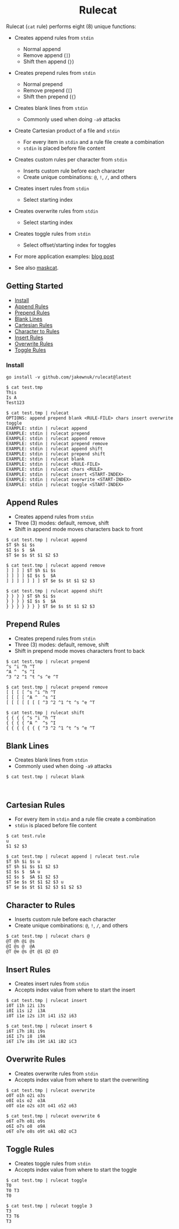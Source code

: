 <h1 align="center">
Rulecat
 </h1>

Rulecat (`cat` rule) performs eight (8) unique functions:
- Creates append rules from `stdin`
    - Normal append
    - Remove append (`]`)
    - Shift then append (`}`)
- Creates prepend rules from `stdin`
    - Normal prepend
    - Remove prepend (`[`)
    - Shift then prepend (`{`)
- Creates blank lines from `stdin`
    - Commonly used when doing `-a9` attacks
- Create Cartesian product of a file and `stdin`
    - For every item in `stdin` and a rule file create a combination
    - `stdin` is placed before file content
- Creates custom rules per character from `stdin`
    - Inserts custom rule before each character
    - Create unique combinations: `@`, `!`, `/`, and others
- Creates insert rules from `stdin`
    - Select starting index
- Creates overwrite rules from `stdin`
    - Select starting index
- Creates toggle rules from `stdin`
    - Select offset/starting index for toggles

- For more application examples: [blog post](https://jakewnuk.com/posts/brewing-hash-cracking-resources-w-the-twin-cats/)
- See also [maskcat](https://github.com/JakeWnuk/maskcat/tree/main).

## Getting Started

- [Install](#install)
- [Append Rules](#Append-Rules)
- [Prepend Rules](#Prepend-Rules)
- [Blank Lines](#Blank-Lines)
- [Cartesian Rules](#Cartesian-Rules)
- [Character to Rules](#Character-to-Rules)
- [Insert Rules](#Insert-Rules)
- [Overwrite Rules](#Overwrite-Rules)
- [Toggle Rules](#Toggle-Rules)

### Install

```
go install -v github.com/jakewnuk/rulecat@latest
```

```
$ cat test.tmp
This
Is A
Test123

$ cat test.tmp | rulecat
OPTIONS: append prepend blank <RULE-FILE> chars insert overwrite toggle
EXAMPLE: stdin | rulecat append
EXAMPLE: stdin | rulecat prepend
EXAMPLE: stdin | rulecat append remove
EXAMPLE: stdin | rulecat prepend remove
EXAMPLE: stdin | rulecat append shift
EXAMPLE: stdin | rulecat prepend shift
EXAMPLE: stdin | rulecat blank
EXAMPLE: stdin | rulecat <RULE-FILE>
EXAMPLE: stdin | rulecat chars <RULE>
EXAMPLE: stdin | rulecat insert <START-INDEX>
EXAMPLE: stdin | rulecat overwrite <START-INDEX>
EXAMPLE: stdin | rulecat toggle <START-INDEX>
```

## Append Rules
- Creates append rules from `stdin`
- Three (3) modes: default, remove, shift
- Shift in append mode moves characters back to front
```
$ cat test.tmp | rulecat append
$T $h $i $s
$I $s $  $A
$T $e $s $t $1 $2 $3
```
```
$ cat test.tmp | rulecat append remove
] ] ] ] $T $h $i $s
] ] ] ] $I $s $  $A
] ] ] ] ] ] ] $T $e $s $t $1 $2 $3
```
```
$ cat test.tmp | rulecat append shift
} } } } $T $h $i $s
} } } } $I $s $  $A
} } } } } } } $T $e $s $t $1 $2 $3
```

## Prepend Rules
- Creates prepend rules from `stdin`
- Three (3) modes: default, remove, shift
- Shift in prepend mode moves characters front to back
```
$ cat test.tmp | rulecat prepend
^s ^i ^h ^T
^A ^  ^s ^I
^3 ^2 ^1 ^t ^s ^e ^T
```
```
$ cat test.tmp | rulecat prepend remove
[ [ [ [ ^s ^i ^h ^T
[ [ [ [ ^A ^  ^s ^I
[ [ [ [ [ [ [ ^3 ^2 ^1 ^t ^s ^e ^T
```
```
$ cat test.tmp | rulecat shift
{ { { { ^s ^i ^h ^T
{ { { { ^A ^  ^s ^I
{ { { { { { { ^3 ^2 ^1 ^t ^s ^e ^T
```

## Blank Lines
- Creates blank lines from `stdin`
- Commonly used when doing `-a9` attacks
```
$ cat test.tmp | rulecat blank



```

## Cartesian Rules
- For every item in `stdin` and a rule file create a combination
- `stdin` is placed before file content
```
$ cat test.rule
u
$1 $2 $3
```
```
$ cat test.tmp | rulecat append | rulecat test.rule
$T $h $i $s u
$T $h $i $s $1 $2 $3
$I $s $  $A u
$I $s $  $A $1 $2 $3
$T $e $s $t $1 $2 $3 u
$T $e $s $t $1 $2 $3 $1 $2 $3
```

## Character to Rules
- Inserts custom rule before each character
- Create unique combinations: `@`, `!`, `/`, and others
```
$ cat test.tmp | rulecat chars @
@T @h @i @s
@I @s @  @A
@T @e @s @t @1 @2 @3
```

## Insert Rules
- Creates insert rules from `stdin`
- Accepts index value from where to start the insert
```
$ cat test.tmp | rulecat insert
i0T i1h i2i i3s
i0I i1s i2  i3A
i0T i1e i2s i3t i41 i52 i63
```
```
$ cat test.tmp | rulecat insert 6
i6T i7h i8i i9s
i6I i7s i8  i9A
i6T i7e i8s i9t iA1 iB2 iC3
```

## Overwrite Rules
- Creates overwrite rules from `stdin`
- Accepts index value from where to start the overwriting
```
$ cat test.tmp | rulecat overwrite
o0T o1h o2i o3s
o0I o1s o2  o3A
o0T o1e o2s o3t o41 o52 o63
```
```
$ cat test.tmp | rulecat overwrite 6
o6T o7h o8i o9s
o6I o7s o8  o9A
o6T o7e o8s o9t oA1 oB2 oC3
```

## Toggle Rules
- Creates toggle rules from `stdin`
- Accepts index value from where to start the toggle
```
$ cat test.tmp | rulecat toggle
T0
T0 T3
T0
```
```
$ cat test.tmp | rulecat toggle 3
T3
T3 T6
T3
```
